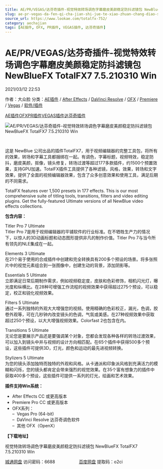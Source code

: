 ```yaml
---
title: AE/PR/VEGAS/达芬奇插件-视觉特效转场调色字幕磨皮美颜稳定防抖滤镜包 NewBlueFX TotalFX7 7.5.210310 Win
slug: ae-pr-vegas-da-fen-qi-cha-jian-shi-jue-te-xiao-zhuan-chang-diao-se-zi-mu-mo-pi-mei-yan-wen-ding-fang-dou-lu-jing-bao-newbluefx-totalfx7-7-5-210310-win
source_url: https://www.lookae.com/totalfx-752/
category: aechajian
tags: [AE插件, OFX, PR插件, VEGAS插件, 达芬奇插件]
---
```

# AE/PR/VEGAS/达芬奇插件-视觉特效转场调色字幕磨皮美颜稳定防抖滤镜包 NewBlueFX TotalFX7 7.5.210310 Win

2021/03/12 22:53

作者：大众脸
分类：[AE插件](https://www.lookae.com/after-effects/aechajian/) / [After Effects](https://www.lookae.com/after-effects/) / [DaVinci Resolve](https://www.lookae.com/qitarjcj/resolvezy/) / [OFX](https://www.lookae.com/qitarjcj/ofxzy/) / [Premiere](https://www.lookae.com/qitarjcj/premierezy/) / [Vegas](https://www.lookae.com/qitarjcj/vegaszy/) / [软件/插件](https://www.lookae.com/qitarjcj/)

[AE插件](https://www.lookae.com/tag/ae%e6%8f%92%e4%bb%b6/)[OFX](https://www.lookae.com/tag/ofx/)[PR插件](https://www.lookae.com/tag/pr%e6%8f%92%e4%bb%b6/)[VEGAS插件](https://www.lookae.com/tag/vegas%e6%8f%92%e4%bb%b6/)[达芬奇插件](https://www.lookae.com/tag/%e8%be%be%e8%8a%ac%e5%a5%87%e6%8f%92%e4%bb%b6/)

![AE/PR/VEGAS/达芬奇插件-视觉特效转场调色字幕磨皮美颜稳定防抖滤镜包 NewBlueFX TotalFX7 7.5.210310 Win](https://www.lookae.com/wp-content/uploads/2020/02/TotalFX7.jpg "AE/PR/VEGAS/达芬奇插件-视觉特效转场调色字幕磨皮美颜稳定防抖滤镜包 NewBlueFX TotalFX7 7.5.210310 Win-LookAE.com")

﻿

这是 NewBlue 公司出品的插件TotalFX7，用于视频编辑器的完整工具包，将所有的效果，转场和字幕工具都捆绑在一起。有调色，字幕标题，视频特效，稳定防抖，磨皮美颜，抠像，镜头修复，转场过渡等超过177多款插件，约1500个预置效果，支持GPU加速。TotalFX插件工具提供了各种滤镜，风格，效果，转场和文字效果，提供了全面的视频编辑器效果，包含了众多创意效果和使用工具，满足后期的不同需求。

TotalFX features over 1,500 presets in 177 effects. This is our most comprehensive suite of titling tools, transitions, filters and video editing plugins. Get the fully-featured Ultimate versions of all NewBlue video effects collections.

**包含内容：**

Titler Pro 7 Ultimate  
Titler Pro 7是用于视频编辑器的平铺软件的行业标准。在不牺牲生产力的情况下，以惊人的3D动画标题和动态图形提供非凡的制作价值。Titler Pro 7与当今所有领先的NLE集成在一起。

Elements 3 Ultimate  
在21个易于使用的合成插件中创建和完全转换具有200多个预设的场景。将多张照片中的视觉元素组合到一张图像中，创建生动的背景，添加阴影等。

Essentials 5 Ultimate  
立即满足日常后期制作需求，例如视频稳定度，皮肤和色彩修饰，相机闪光灯，曝光度和纵横比。在28种可增强工作流程的视频效果中获得超过275个预设，可以稳定，校正和锐化视频效果。

Filters 5 Ultimate  
通过一系列独特的外观大大增强您的视频。使用精确的色彩校正，漏光，色调，胶卷外观等，可在几秒钟内改变镜头的色调，气氛或美感。在27种视频效果中获取超过250个预设，以大大增强视频效果。Colorfast 2也包含在内。

Transitions 5 Ultimate  
无论您是要展示产品还是要强调某个对象，您都会发现各种各样的转场过渡效果，可以加入到镜头中并与视频的设计方向相匹配。在65个插件中获得500多个预设，这些插件可提供3D，灯光，颜色和运动的最先进视频转换。

Stylizers 5 Ultimate  
为您的镜头添加独特而独特的外观和风格。从卡通派和印象派风格到充满活力的模糊和闪烁，您的镜头都肯定会带来强烈的视觉效果。在35个富有想象力的插件中获取400多个预设，这些插件可提供一系列的灯光，绘画和艺术效果。

**插件支持Win系统：**

* After Effects CC 或更高版本
* Premiere Pro CC 或更高版本
* OFX系列：  
  –  Vegas Pro (64-bit)  
  –  DaVinci Resolve 达芬奇调色软件  
  –  其他 OFX（OpenX）

**【下载地址】**

视觉特效转场调色字幕磨皮美颜稳定防抖滤镜包 NewBlueFX TotalFX7 7.5.210310 Win

[城通网盘](https://089u.com/f/680462-485582116-47cdd5) 访问密码：6688                    [百度网盘](https://pan.baidu.com/s/1T_lY38Df72NkFKHXLjI5HA) 提取码：o2ci
